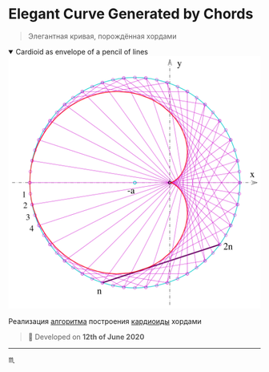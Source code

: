 # Elegant Curve Generated by Chords #

> Элегантная кривая, порождённая хордами

<details open>
  <summary>Cardioid as envelope of a pencil of lines</summary>
  <div align="center">
    <img max-width="720px" max-height="720px" src="assets/img/Kardioide-sehnen.svg.png" />
  </div>
</details>

Реализация [алгоритма](https://github.com/tbaltrushaitis/elegant-curve) построения [кардиоиды](https://en.wikipedia.org/wiki/Cardioid) хордами

> :calendar: Developed on **12th of June 2020**

---

:scorpius:
